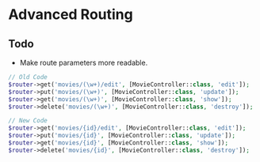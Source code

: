 # Advanced Routing <!-- omit from toc -->

## Todo

- Make route parameters more readable.

```php
// Old Code
$router->get('movies/(\w+)/edit', [MovieController::class, 'edit']);
$router->put('movies/(\w+)', [MovieController::class, 'update']);
$router->get('movies/(\w+)', [MovieController::class, 'show']);
$router->delete('movies/(\w+)', [MovieController::class, 'destroy']);

// New Code
$router->get('movies/{id}/edit', [MovieController::class, 'edit']);
$router->put('movies/{id}', [MovieController::class, 'update']);
$router->get('movies/{id}', [MovieController::class, 'show']);
$router->delete('movies/{id}', [MovieController::class, 'destroy']);
```
